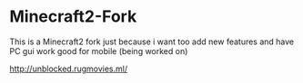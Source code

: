 # Minecraft2-Fork
This is a Minecraft2 fork just because i want too add new features and have PC gui work good for mobile (being worked on)

http://unblocked.rugmovies.ml/
